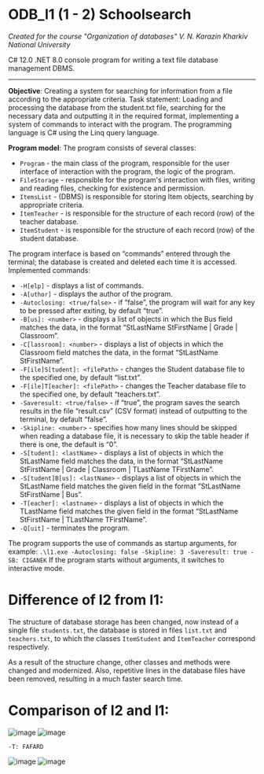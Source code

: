 # ODB_l1 (1 - 2) Schoolsearch
_Created for the course "Organization of databases" V. N. Karazin Kharkiv National University_

C# 12.0 .NET 8.0  console program for writing a text file database management DBMS.
___

__Objective__: Creating a system for searching for information from a file according to the appropriate criteria.
Task statement: Loading and processing the database from the student.txt file, searching for the necessary data and outputting it in the required format, implementing a system of commands to interact with the program. The programming language is C# using the Linq query language.

__Program model__:
The program consists of several classes:
- `Program` - the main class of the program, responsible for the user interface of interaction with the program, the logic of the program.
- `FileStorage` - responsible for the program's interaction with files, writing and reading files, checking for existence and permission.
- `ItemsList` - (DBMS) is responsible for storing Item objects, searching by appropriate criteria.
- `ItemTeacher` - is responsible for the structure of each record (row) of the teacher database.
- `ItemStudent` - is responsible for the structure of each record (row) of the student database.

The program interface is based on “commands” entered through the terminal; the database is created and deleted each time it is accessed.
Implemented commands:
- `-H[elp]` - displays a list of commands.
- `-A[uthor]` - displays the author of the program.
- `-Autoclosing: <true/false>` - if “false”, the program will wait for any key to be pressed after exiting, by default “true”.
- `-B[us]: <number>` - displays a list of objects in which the Bus field matches the data, in the format “StLastName StFirstName | Grade | Classroom”.
- `-C[lassroom]: <number>` - displays a list of objects in which the Classroom field matches the data, in the format “StLastName StFirstName”.
- `-F[ile]S[tudent]: <filePath>` - changes the Student database file to the specified one, by default “list.txt”.
- `-F[ile]T[eacher]: <filePath>` - changes the Teacher database file to the specified one, by default “teachers.txt”.
- `-Saveresult: <true/false>` - if “true”, the program saves the search results in the file “result.csv” (CSV format) instead of outputting to the terminal, by default “false”.
- `-Skipline: <number>` - specifies how many lines should be skipped when reading a database file, it is necessary to skip the table header if there is one, the default is “0”.
- `-S[tudent]: <lastName>` - displays a list of objects in which the StLastName field matches the data, in the format “StLastName StFirstName | Grade | Classroom | TLastName TFirstName”.
- `-S[tudent]B[us]: <lastName>` - displays a list of objects in which the StLastName field matches the given field in the format “StLastName StFirstName | Bus”.
- `-T[eacher]: <lastname>` - displays a list of objects in which the TLastName field matches the given field in the format “StLastName StFirstName | TLastName TFirstName”.
- `-Q[uit]` - terminates the program.

The program supports the use of commands as startup arguments, for example:
`.\l1.exe -Autoclosing: false -Skipline: 3 -Saveresult: true -SB: CIGANEK`
If the program starts without arguments, it switches to interactive mode.

# Difference of l2 from l1:
The structure of database storage has been changed, now instead of a single file `students.txt`, the database is stored in files `list.txt` and `teachers.txt`, to which the classes `ItemStudent` and `ItemTeacher` correspond respectively.

As a result of the structure change, other classes and methods were changed and modernized. Also, repetitive lines in the database files have been removed, resulting in a much faster search time.

# Comparison of l2 and l1:
![image](https://github.com/user-attachments/assets/68fa3b79-9216-4ae6-a56a-389346a85bf0)
![image](https://github.com/user-attachments/assets/542dac5d-f229-4a26-9ed5-99a418d2b34c)

`-T: FAFARD`

![image](https://github.com/user-attachments/assets/bee7fb56-be12-4de6-889e-e3e441c41329)
![image](https://github.com/user-attachments/assets/9ff31b70-bcbf-4197-9c5d-6b9cc86492f1)
